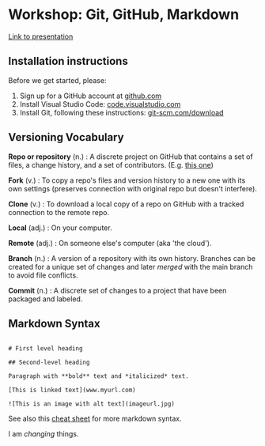# Workshop: Git, GitHub, Markdown

[Link to presentation](https://alicemcgrath.digital.brynmawr.edu/pres/git-hub.html)

## Installation instructions

Before we get started, please:

1. Sign up for a GitHub account at [github.com](https://github.com/)
2. Install Visual Studio Code: [code.visualstudio.com](https://code.visualstudio.com/)
3. Install Git, following these instructions: [git-scm.com/download](https://git-scm.com/download) 

## Versioning Vocabulary

**Repo or repository** (n.) 
: A discrete project on GitHub that contains a set of files, a change history, and a set of contributors. (E.g. [this one](https://github.com/digbmc/dssf-syll))

**Fork** (v.)
: To copy a repo's files and version history to a new one with its own settings (preserves connection with original repo but doesn't interfere). 

**Clone** (v.)
: To download a local copy of a repo on GitHub with a tracked connection to the remote repo.

**Local** (adj.)
: On your computer.

**Remote** (adj.)
: On someone else's computer (aka 'the cloud').

**Branch** (n.)
: A version of a repository with its own history. Branches can be created for a unique set of changes and later *merged* with the main branch to avoid file conflicts.

**Commit** (n.)
: A discrete set of changes to a project that have been packaged and labeled.

## Markdown Syntax

```{md}

# First level heading 

## Second-level heading

Paragraph with **bold** text and *italicized* text. 

[This is linked text](www.myurl.com)

![This is an image with alt text](imageurl.jpg)

```

See also this [cheat sheet](https://www.markdownguide.org/cheat-sheet/) for more markdown syntax.

I am *changing* things.
